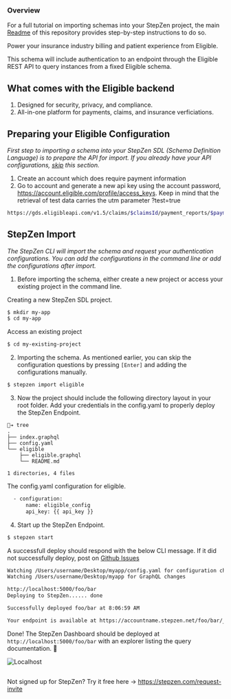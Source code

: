 ### Overview

For a full tutorial on importing schemas into your StepZen project, the main [Readme](https://github.com/steprz/stepzen-schemas) of this repository provides step-by-step instructions to do so.

Power your insurance industry billing and patient experience from Eligible.

This schema will include authentication to an endpoint through the Eligible REST API to query instances from a fixed Eligible schema.

## What comes with the Eligible backend <a name="context"></a>

1. Designed for security, privacy, and compliance.
2. All-in-one platform for payments, claims, and insurance verficiations.

## Preparing your Eligible Configuration

<em>First step to importing a schema into your StepZen SDL (Schema Definition Language) is to prepare the API for import. If you already have your API configurations, [skip](#import) this section.</em>

1. Create an account which does require payment information
2. Go to account and generate a new api key using the account password, https://account.eligible.com/profile/access_keys. Keep in mind that the retrieval of test data carries the utm parameter ?test=true

```bash
https://gds.eligibleapi.com/v1.5/claims/$claimsId/payment_reports/$paymentReportId?api_key=$api_key&test=true
```

## StepZen Import <a href="import"></a>

<em>The StepZen CLI will import the schema and request your authentication configurations. You can add the configurations in the command line or add the configurations after import.</em>

1. Before importing the schema, either create a new project or access your existing project in the command line.

Creating a new StepZen SDL project.

```bash
$ mkdir my-app
$ cd my-app
```

Access an existing project

```bash
$ cd my-existing-project
```

2. Importing the schema. As mentioned earlier, you can skip the configuration questions by pressing `[Enter]` and adding the configurations manually.

```bash
$ stepzen import eligible
```

3. Now the project should include the following directory layout in your root folder. Add your credentials in the config.yaml to properly deploy the StepZen Endpoint.

```shell
🐒➔ tree
.
├── index.graphql
├── config.yaml
└── eligible
    ├── eligible.graphql
    └── README.md

1 directories, 4 files
```

The config.yaml configuration for eligible.

```bash
  - configuration:
      name: eligible_config
      api_key: {{ api_key }}
```

4. Start up the StepZen Endpoint.

```bash
$ stepzen start
```

A successfull deploy should respond with the below CLI message. If it did not successfully deploy, post on [Github Issues](https://github.com/steprz/stepzen-schemas/issues)

```bash
Watching /Users/username/Desktop/myapp/config.yaml for configuration changes
Watching /Users/username/Desktop/myapp for GraphQL changes

http://localhost:5000/foo/bar
Deploying to StepZen...... done

Successfully deployed foo/bar at 8:06:59 AM

Your endpoint is available at https://accountname.stepzen.net/foo/bar/__graphql
```

Done! The StepZen Dashboard should be deployed at `http://localhost:5000/foo/bar` with an explorer listing the query documentation. 🚀

![Localhost](https://res.cloudinary.com/dvfhnc6ui/image/upload/v1614608265/stepzen-localhost-dashboard.png)

##

Not signed up for StepZen? Try it free here -> https://stepzen.com/request-invite
